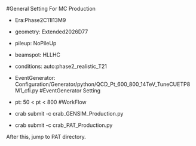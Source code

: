 #General Setting For MC Production
- Era:Phase2C11I13M9
- geometry: Extended2026D77
- pileup: NoPileUp
- beamspot: HLLHC
- conditions: auto:phase2_realistic_T21
- EventGenerator: Configuration/Generator/python/QCD_Pt_600_800_14TeV_TuneCUETP8M1_cfi.py
#EventGenerator Setting
- pt: 50 < pt < 800
#WorkFlow

- crab submit -c crab_GENSIM_Production.py
- crab submit -c crab_PAT_Production.py

After this, jump to PAT directory.
